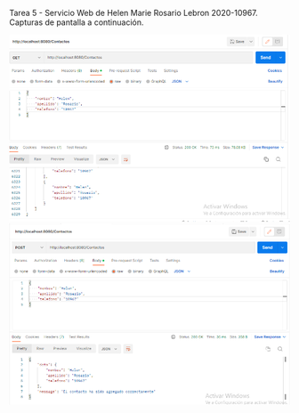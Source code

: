 Tarea 5 - Servicio Web de Helen Marie Rosario Lebron 2020-10967.
Capturas de pantalla a continuación.

![Captura 1](img/get.PNG)
![Captura 2](img/post.PNG)
